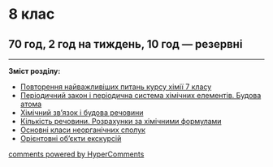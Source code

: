 <div id="hypercomments_widget" class="js-hypercomments-widget invisible"></div>

# 8 клас

## 70 год, 2 год на тиждень, 10 год — резервні

<hr>
<p><b>Зміст розділу:</b></p>
<ul type="disc">
<li><a href="https://chemestrymon79.ed-era.com/2/povtorennya.html">Повторення найважливіших питань курсу хімії 7 класу</a></li>
<li><a href="https://chemestrymon79.ed-era.com/2/periodychniy_zakon_budova_atoma.html">Періодичний закон і періодична система хімічних елементів. Будова атома</a></li>
<li><a href="https://chemestrymon79.ed-era.com/2/khimichniy_zvyazok.html">Хімічний зв’язок і будова речовини</a></li>
<li><a href="https://chemestrymon79.ed-era.com/2/kilkist_rechoviny.html">Кількість речовини. Розрахунки за хімічними формулами</a></li>
<li><a href="https://chemestrymon79.ed-era.com/2/neorganichni_spoluki.html">Основні класи неорганічних сполук</a></li>
<li><a href="https://chemestrymon79.ed-era.com/2/ekskursiyi.html">Орієнтовні об’єкти екскурсій</a></li>
</ul>

<div class="js-hypercomments-container">
<a href="http://hypercomments.com" class="hc-link" title="comments widget">comments powered by HyperComments</a>
</div>